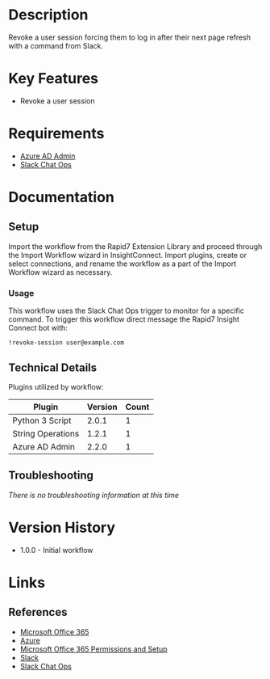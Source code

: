 # Description

Revoke a user session forcing them to log in after their next page refresh with a command from Slack. 

# Key Features

* Revoke a user session

# Requirements

* [Azure AD Admin](https://insightconnect.help.rapid7.com/docs/office365)
* [Slack Chat Ops](https://insightconnect.help.rapid7.com/docs/configure-slack-for-chatops)

# Documentation

## Setup

Import the workflow from the Rapid7 Extension Library and proceed through the Import Workflow wizard in InsightConnect. Import plugins, create or select connections, and rename the workflow as a part of the Import Workflow wizard as necessary.

### Usage

This workflow uses the Slack Chat Ops trigger to monitor for a specific command. To trigger this workflow direct message the Rapid7 Insight Connect bot with:

`!revoke-session user@example.com`

## Technical Details

Plugins utilized by workflow:

|Plugin|Version|Count|
|----|----|--------|
|Python 3 Script|2.0.1|1|
|String Operations|1.2.1|1|
|Azure AD Admin|2.2.0|1|

## Troubleshooting

_There is no troubleshooting information at this time_

# Version History

* 1.0.0 - Initial workflow

# Links

## References

* [Microsoft Office 365](https://www.office.com)
* [Azure](https://azure.microsoft.com)
* [Microsoft Office 365 Permissions and Setup](https://insightconnect.help.rapid7.com/docs/office365)
* [Slack](https://www.slack.com)
* [Slack Chat Ops](https://insightconnect.help.rapid7.com/docs/configure-slack-for-chatops)